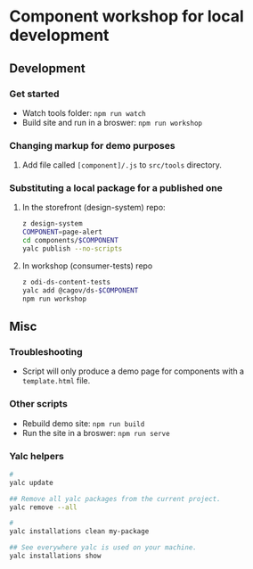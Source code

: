 # Component workshop for local development

## Development

### Get started

- Watch tools folder: `npm run watch`
- Build site and run in a broswer: `npm run workshop`

### Changing markup for demo purposes

1. Add file called `[component]/.js` to `src/tools` directory.

### Substituting a local package for a published one

1. In the storefront (design-system) repo:

   ```bash
   z design-system
   COMPONENT=page-alert
   cd components/$COMPONENT
   yalc publish --no-scripts
   ```

2. In workshop (consumer-tests) repo

   ```bash
   z odi-ds-content-tests
   yalc add @cagov/ds-$COMPONENT
   npm run workshop
   ```

## Misc

### Troubleshooting

- Script will only produce a demo page for components with a `template.html` file.

### Other scripts

- Rebuild demo site: `npm run build`
- Run the site in a broswer: `npm run serve`

### Yalc helpers

```bash
#
yalc update

## Remove all yalc packages from the current project.
yalc remove --all

#
yalc installations clean my-package

## See everywhere yalc is used on your machine.
yalc installations show
```
